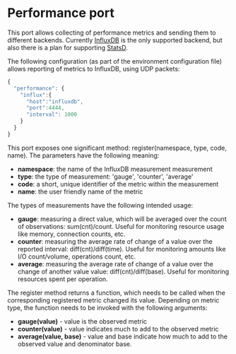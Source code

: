 # Performance port

This port allows collecting of performance metrics and sending them to different backends.
Currently [InfluxDB](https://influxdb.com/) is the only supported backend, but also there is a plan for supporting [StatsD](https://github.com/etsy/statsd).

The following configuration (as part of the environment configuration file) allows reporting of metrics to InfluxDB, using UDP packets:

```js
{
  "performance": {
    "influx":{
      "host":"influxdb",
      "port":4444,
      "interval": 1000
    }
  }
}
```

This port exposes one significant method: register(namespace, type, code, name).
The parameters have the following meaning:
  
  - **namespace**: the name of the InfluxDB measurement measurement
  - **type**: the type of measurement: 'gauge', 'counter', 'average'
  - **code**: a short, unique identifier of the metric within the measurement
  - **name**: the user friendly name of the metric
  
The types of measurements have the following intended usage:
  
  - **gauge**: measuring a direct value, which will be averaged over the count of observations: sum(cnt)/count. Useful for monitoring resource usage like memory, connection counts, etc.
  - **counter**: measuring the average rate of change of a value over the reported interval: diff(cnt)/diff(time). Useful for monitoring amounts like I/O count/volume, operations count, etc.
  - **average**: measuring the average rate of change of a value over the change of another value value: diff(cnt)/diff(base). Useful for monitoring resources spent per operation.

The register method returns a function, which needs to be called when the corresponding registered metric changed its value. 
Depending on metric type, the function needs to be invoked with the following arguments:

  - **gauge(value)** - value is the observed metric
  - **counter(value)** - value indicates much to add to the observed metric
  - **average(value, base)** - value and base indicate how much to add to the observed value and denominator base.
